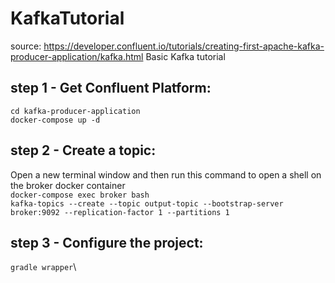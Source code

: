 # KafkaTutorial
source: https://developer.confluent.io/tutorials/creating-first-apache-kafka-producer-application/kafka.html
Basic Kafka tutorial
## step 1 - Get Confluent Platform:
```cd kafka-producer-application ```\
```docker-compose up -d```
## step 2 - Create a topic:
Open a new terminal window and then run this command to open a 
shell on the broker docker container\
```docker-compose exec broker bash ```\
```kafka-topics --create --topic output-topic --bootstrap-server broker:9092 --replication-factor 1 --partitions 1```
## step 3 - Configure the project:
```gradle wrapper```\